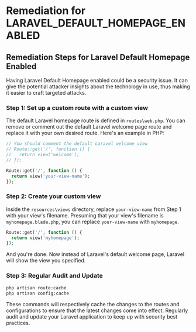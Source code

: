 # Remediation for LARAVEL_DEFAULT_HOMEPAGE_ENABLED

## Remediation Steps for Laravel Default Homepage Enabled
Having Laravel Default Homepage enabled could be a security issue. It can give the potential attacker insights about the technology in use, thus making it easier to craft targeted attacks.

### Step 1: Set up a custom route with a custom view
The default Laravel homepage route is defined in `routes\web.php`. You can remove or comment out the default Laravel welcome page route and replace it with your own desired route. Here's an example in PHP:

```php
// You should comment the default Laravel welcome view
// Route::get('/', function () {
//   return view('welcome');
// });

Route::get('/', function () {
  return view('your-view-name');
});
```

### Step 2: Create your custom view
Inside the `resources\views` directory, replace `your-view-name` from Step 1 with your view's filename. Presuming that your view's filename is `myhomepage.blade.php`, you can replace `your-view-name` with `myhomepage`.

```php
Route::get('/', function () {
  return view('myhomepage');
});
```

And you're done. Now instead of Laravel's default welcome page, Laravel will show the view you specified.

### Step 3: Regular Audit and Update
```bash
php artisan route:cache
php artisan config:cache
```

These commands will respectively cache the changes to the routes and configurations to ensure that the latest changes come into effect. Regularly audit and update your Laravel application to keep up with security best practices.